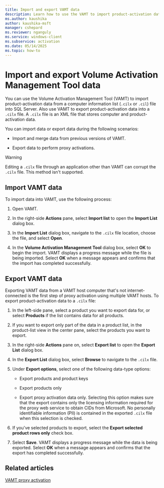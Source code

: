 ```yaml
---
title: Import and export VAMT data
description: Learn how to use the VAMT to import product-activation data from a file into SQL Server.
ms.author: kaushika
author: kaushika-msft
manager: cshepard
ms.reviewer: nganguly
ms.service: windows-client
ms.subservice: activation
ms.date: 05/14/2025
ms.topic: how-to
---
```


# Import and export Volume Activation Management Tool data

You can use the Volume Activation Management Tool (VAMT) to import product-activation data from a computer information list (`.cilx` or `.cil`) file into SQL Server. Also use VAMT to export product-activation data into a `.cilx` file. A `.cilx` file is an XML file that stores computer and product-activation data.

You can import data or export data during the following scenarios:

- Import and merge data from previous versions of VAMT.

- Export data to perform proxy activations.

> [!WARNING]
> Editing a `.cilx` file through an application other than VAMT can corrupt the `.cilx` file. This method isn't supported.

## Import VAMT data

To import data into VAMT, use the following process:

1. Open VAMT.

2. In the right-side **Actions** pane, select **Import list** to open the **Import List** dialog box.

3. In the **Import List** dialog box, navigate to the `.cilx` file location, choose the file, and select **Open**.

4. In the **Volume Activation Management Tool** dialog box, select **OK** to begin the import. VAMT displays a progress message while the file is being imported. Select **OK** when a message appears and confirms that the import has completed successfully.

## Export VAMT data

Exporting VAMT data from a VAMT host computer that's not internet-connected is the first step of proxy activation using multiple VAMT hosts. To export product-activation data to a `.cilx` file:

1. In the left-side pane, select a product you want to export data for, or select **Products** if the list contains data for all products.

2. If you want to export only part of the data in a product list, in the product-list view in the center pane, select the products you want to export.

3. In the right-side **Actions** pane on, select **Export list** to open the **Export List** dialog box.

4. In the **Export List** dialog box, select **Browse** to navigate to the `.cilx` file.

5. Under **Export options**, select one of the following data-type options:

    - Export products and product keys

    - Export products only

    - Export proxy activation data only. Selecting this option makes sure that the export contains only the licensing information required for the proxy web service to obtain CIDs from Microsoft. No personally identifiable information (PII) is contained in the exported `.cilx` file when this selection is checked.

6. If you've selected products to export, select the **Export selected product rows only** check box.

7. Select **Save**. VAMT displays a progress message while the data is being exported. Select **OK** when a message appears and confirms that the export has completed successfully.

## Related articles

[VAMT proxy activation](proxy-activation-vamt.md)
